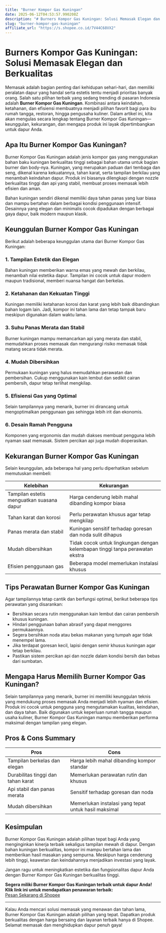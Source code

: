 ```yaml
---
title: "Burner Kompor Gas Kuningan"
date: 2025-06-12T04:53:57.990208Z
description: "# Burners Kompor Gas Kuningan: Solusi Memasak Elegan dan Berkualitas..."
slug: "burner-kompor-gas-kuningan"
affiliate_url: "https://s.shopee.co.id/7V44C68VX2"
---
```

# Burners Kompor Gas Kuningan: Solusi Memasak Elegan dan Berkualitas

Memasak adalah bagian penting dari kehidupan sehari-hari, dan memiliki peralatan dapur yang handal serta estetis tentu menjadi prioritas banyak orang. Salah satu pilihan terbaik yang sedang trending di pasaran Indonesia adalah **Burner Kompor Gas Kuningan**. Kombinasi antara keindahan, ketahanan, dan efisiensi membuatnya menjadi pilihan favorit bagi para ibu rumah tangga, restoran, hingga pengusaha kuliner. Dalam artikel ini, kita akan mengulas secara lengkap tentang Burner Kompor Gas Kuningan—keunggulan, kekurangan, dan mengapa produk ini layak dipertimbangkan untuk dapur Anda.

## Apa Itu Burner Kompor Gas Kuningan?

Burner Kompor Gas Kuningan adalah jenis kompor gas yang menggunakan bahan baku kuningan berkualitas tinggi sebagai bahan utama untuk bagian burner dan body-nya. Kuningan, yang merupakan paduan dari tembaga dan seng, dikenal karena kekuatannya, tahan karat, serta tampilan berkilau yang menambah keindahan dapur. Produk ini biasanya dilengkapi dengan nozzle berkualitas tinggi dan api yang stabil, membuat proses memasak lebih efisien dan aman.

Bahan kuningan sendiri dikenal memiliki daya tahan panas yang luar biasa dan mampu bertahan dalam berbagai kondisi penggunaan intensif. Desainnya yang elegan dan minimalis cocok dipadukan dengan berbagai gaya dapur, baik modern maupun klasik.

## Keunggulan Burner Kompor Gas Kuningan

Berikut adalah beberapa keunggulan utama dari Burner Kompor Gas Kuningan:

### 1. **Tampilan Estetik dan Elegan**
Bahan kuningan memberikan warna emas yang mewah dan berkilau, menambah nilai estetika dapur. Tampilan ini cocok untuk dapur modern maupun tradisional, memberi nuansa hangat dan berkelas.

### 2. **Ketahanan dan Kekuatan Tinggi**
Kuningan memiliki ketahanan korosi dan karat yang lebih baik dibandingkan bahan logam lain. Jadi, kompor ini tahan lama dan tetap tampak baru meskipun digunakan dalam waktu lama.

### 3. **Suhu Panas Merata dan Stabil**
Burner kuningan mampu memancarkan api yang merata dan stabil, memudahkan proses memasak dan mengurangi risiko memasak tidak matang secara tidak merata.

### 4. **Mudah Dibersihkan**
Permukaan kuningan yang halus memudahkan perawatan dan pembersihan. Cukup menggunakan kain lembut dan sedikit cairan pembersih, dapur tetap terlihat mengkilap.

### 5. **Efisiensi Gas yang Optimal**
Selain tampilannya yang menarik, burner ini dirancang untuk mengoptimalkan penggunaan gas sehingga lebih irit dan ekonomis.

### 6. **Desain Ramah Pengguna**
Komponen yang ergonomis dan mudah diakses membuat pengguna lebih nyaman saat memasak. Sistem percikan api juga mudah dioperasikan.

## Kekurangan Burner Kompor Gas Kuningan

Selain keunggulan, ada beberapa hal yang perlu diperhatikan sebelum memutuskan membeli:

| Kelebihan                   | Kekurangan                                         |
|------------------------------|-----------------------------------------------------|
| Tampilan estetis menguatkan suasana dapur | Harga cenderung lebih mahal dibanding kompor biasa   |
| Tahan karat dan korosi      | Perlu perawatan khusus agar tetap mengkilap       |
| Panas merata dan stabil     | Kuningan sensitif terhadap goresan dan noda sulit dihapus |
| Mudah dibersihkan           | Tidak cocok untuk lingkungan dengan kelembapan tinggi tanpa perawatan ekstra |
| Efisien penggunaan gas      | Beberapa model memerlukan instalasi khusus       |

## Tips Perawatan Burner Kompor Gas Kuningan

Agar tampilannya tetap cantik dan berfungsi optimal, berikut beberapa tips perawatan yang disarankan:

- Bersihkan secara rutin menggunakan kain lembut dan cairan pembersih khusus kuningan.
- Hindari penggunaan bahan abrasif yang dapat menggores permukaannya.
- Segera bersihkan noda atau bekas makanan yang tumpah agar tidak menempel lama.
- Jika terdapat goresan kecil, lapisi dengan semir khusus kuningan agar tetap berkilau.
- Pastikan sistem percikan api dan nozzle dalam kondisi bersih dan bebas dari sumbatan.

## Mengapa Harus Memilih Burner Kompor Gas Kuningan?

Selain tampilannya yang menarik, burner ini memiliki keunggulan teknis yang mendukung proses memasak Anda menjadi lebih nyaman dan efisien. Produk ini cocok untuk pengguna yang mengutamakan kualitas, keindahan, dan daya tahan. Baik digunakan untuk keperluan rumah tangga maupun usaha kuliner, Burner Kompor Gas Kuningan mampu memberikan performa maksimal dengan tampilan yang elegan.

## Pros & Cons Summary

| **Pros** | **Cons** |
|---|---|
| Tampilan berkelas dan elegan | Harga lebih mahal dibanding kompor standar |
| Durabilitas tinggi dan tahan karat | Memerlukan perawatan rutin dan khusus |
| Api stabil dan panas merata | Sensitif terhadap goresan dan noda |
| Mudah dibersihkan | Memerlukan instalasi yang tepat untuk hasil maksimal |

## Kesimpulan

Burner Kompor Gas Kuningan adalah pilihan tepat bagi Anda yang menginginkan kinerja terbaik sekaligus tampilan mewah di dapur. Dengan bahan kuningan berkualitas, kompor ini mampu bertahan lama dan memberikan hasil masakan yang sempurna. Meskipun harga cenderung lebih tinggi, keawetan dan keindahannya menjadikan investasi yang layak.

Jangan ragu untuk meningkatkan estetika dan fungsionalitas dapur Anda dengan Burner Kompor Gas Kuningan berkualitas tinggi.

**Segera miliki Burner Kompor Gas Kuningan terbaik untuk dapur Anda! Klik link ini untuk mendapatkan penawaran terbaik:**  
[Pesan Sekarang di Shopee](https://s.shopee.co.id/7V44C68VX2)

---

Kalau Anda mencari solusi memasak yang menawan dan tahan lama, Burner Kompor Gas Kuningan adalah pilihan yang tepat. Dapatkan produk berkualitas dengan harga bersaing dan layanan terbaik hanya di Shopee. Selamat memasak dan menghidupkan dapur penuh gaya!